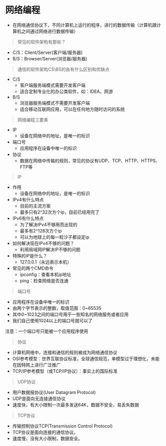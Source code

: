 # 网络编程
- 在网络通信协议下，不同计算机上运行的程序，进行的数据传输（计算机跟计算机之间通过网络进行数据传输）
> 常见的软件架构有那些？
  - C/S：Client/Server(客户端/服务器)
  - B/S：Browser/Server(浏览器/服务器)
> 通信的软件架构CS\BS的各有什么区别和优缺点
  - C/S
    - 客户端服务端模式需要开发客户端
    - 适合定制专业化的办公类软件，如：IDEA，网游
  - B/S
    - 浏览器服务端模式不需要开发客户端
    - 适合移动互联网应用，可以在任何地方随时访问的系统
> 网络编程三要素
 - IP
   - 设备在网络中的地址，是唯一的标识
 - 端口号
   - 应用程序在设备中唯一的标识
 - 协议
   - 数据在网络中传输的规则，常见的协议有UDP、TCP、HTTP、HTTPS、FTP等
> IP
- 作用
  - 设备在网络中的地址，是唯一的标识
- IPv4有什么特点
  - 目前的主流方案
  - 最多只有2^32次方个ip，目前已经用完了
- IPv6有什么特点
  - 为了解决IPv4不够用而出现的
  - 最多有2^128次方个ip
  - 可以为地球上的每一粒沙子都设定ip
- 如何解决现在IPv4不够的问题？
  - 利用局域网IP解决IP不够的问题
- 特殊的IP是什么？
  - 127.0.0.1（永远表示本机）
- 常见的两个CMD命令
  - ipconfig：查看本机ip地址
  - ping：检查网络是否连通
> 端口号
- 应用程序在设备中唯一的标识
- 由两个字节表示的整数，取值范围：0~65535
- 其中0~1023之间的端口号用于一些知名的网络服务或者应用
- 我们自己使用1024以上的端口号就可以了

注意：一个端口号只能被一个应用程序使用
> 协议
- 计算机网络中，连接和通信的规则被成为网络通信协议
- OSI参考模型：世界互联协议标准，全球通信规范，单模型过于理想化，未能在因特网上进行广泛推广
- TCP/IP参考模型（或TCP/IP协议）：事实上的国际标准
> UDP协议
- 用户数据报协议(User Datagram Protocol)
- UDP是面向无连接通信协议
- 速度快，有大小限制一次最多发送64K，数据不安全，易丢失数据
> TCP协议
- 传输控制协议TCP(Transmission Control Protocol)
- TCP协议是面向连接的通信协议。
- 速度慢，没有大小限制，数据安全。